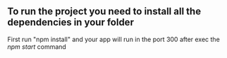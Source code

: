 To run the project you need to install all the dependencies in your folder 
---
First run "npm install" and your app will run in the port 300 after exec the *npm start* command
